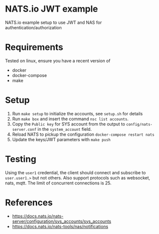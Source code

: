 # NATS.io JWT example

NATS.io example setup to use JWT and NAS for authentication/authorization

# Requirements

Tested on linux, ensure you have a recent version of 

- docker
- docker-compose
- make

# Setup

1. Run `make setup` to initialize the accounts, see `setup.sh` for details
2. Run `make box` and insert the command `nsc list accounts`. 
3. Copy the `Public key` for SYS account from the output to `config/nats-server.conf` in the `system_account` field.
4. Reload NATS to pickup the configuration `docker-compose restart nats`
5. Update the keys/JWT parameters with `make push`

# Testing

Using the `user1` credential, the client should connect and subscribe to `user.user1.>` but not others. Also support protocols such as websocket, nats, mqtt. The limit of concurrent connections is 25.

# References

- https://docs.nats.io/nats-server/configuration/sys_accounts/sys_accounts
- https://docs.nats.io/nats-tools/nas/notifications